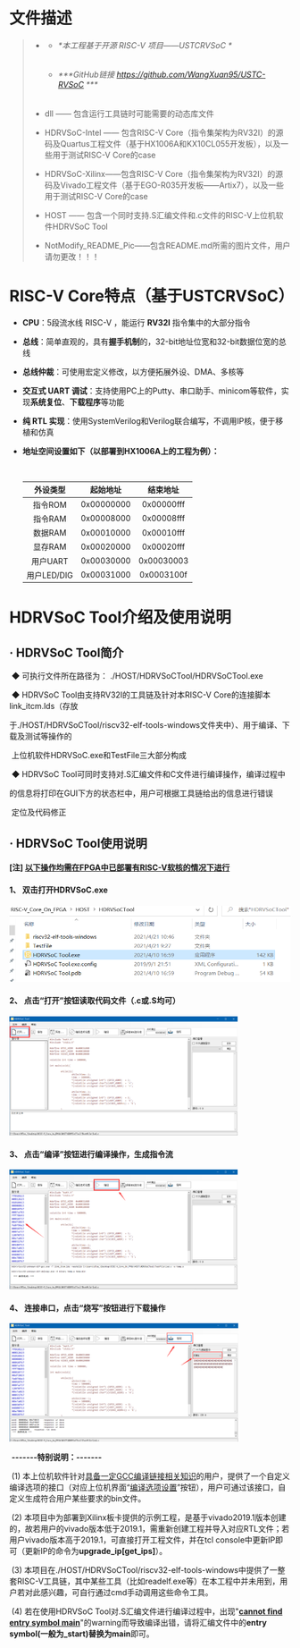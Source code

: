 

# 文件描述

> * * ###### *本工程基于开源 RISC-V 项目——USTCRVSoC *
>
>   * ###### ***GitHub链接 https://github.com/WangXuan95/USTC-RVSoC ***
>
>   
>
> * dll —— 包含运行工具链时可能需要的动态库文件
>* HDRVSoC-Intel —— 包含RISC-V Core（指令集架构为RV32I）的源码及Quartus工程文件（基于HX1006A和KX10CL055开发板），以及一些用于测试RISC-V Core的case
> * HDRVSoC-Xilinx——包含RISC-V Core（指令集架构为RV32I）的源码及Vivado工程文件（基于EGO-R035开发板——Artix7），以及一些用于测试RISC-V Core的case
>* HOST —— 包含一个同时支持.S汇编文件和.c文件的RISC-V上位机软件HDRVSoC Tool
> * NotModify_README_Pic——包含README.md所需的图片文件，用户请勿更改！！！
>
> 
>

# RISC-V Core特点（基于USTCRVSoC）

* **CPU**：5段流水线 RISC-V ，能运行 **RV32I** 指令集中的大部分指令

* **总线**：简单直观的，具有**握手机制**的，32-bit地址位宽和32-bit数据位宽的总线

* **总线仲裁**：可使用宏定义修改，以方便拓展外设、DMA、多核等

* **交互式 UART 调试**：支持使用PC上的Putty、串口助手、minicom等软件，实现**系统复位**、**下载程序**等功能

* **纯 RTL 实现**：使用SystemVerilog和Verilog联合编写，不调用IP核，便于移植和仿真

* **地址空间设置如下（以部署到HX1006A上的工程为例）：**

  ​		

  |  外设类型   |  起始地址  |  结束地址  |
  | :---------: | :--------: | :--------: |
  |   指令ROM   | 0x00000000 | 0x00000fff |
  |   指令RAM   | 0x00008000 | 0x00008fff |
  |   数据RAM   | 0x00010000 | 0x00010fff |
  |   显存RAM   | 0x00020000 | 0x00020fff |
  |  用户UART   | 0x00030000 | 0x00030003 |
  | 用户LED/DIG | 0x00031000 | 0x0003100f |

  

# HDRVSoC Tool介绍及使用说明

## 	· HDRVSoC Tool简介

​				◆ 可执行文件所在路径为：  ./HOST/HDRVSoCTool/HDRVSoCTool.exe

​		        ◆ HDRVSoC Tool由支持RV32I的工具链及针对本RISC-V Core的连接脚本link_itcm.lds（存放		

​					于./HOST/HDRVSoCTool/riscv32-elf-tools-windows文件夹中）、用于编译、下载及测试等操作的

​					上位机软件HDRVSoC.exe和TestFile三大部分构成

​				◆ HDRVSoC Tool可同时支持对.S汇编文件和C文件进行编译操作，编译过程中

​					的信息将打印在GUI下方的状态栏中，用户可根据工具链给出的信息进行错误

​					定位及代码修正



## 	· HDRVSoC Tool使用说明

#### 				[注] <u>以下操作均需在FPGA中已部署有RISC-V软核的情况下进行</u>

#### 					1、 双击打开HDRVSoC.exe

<img src=".\NotModify_README_Pic\HDRVSoC_Location.png" alt="HDRVSoC_Location" style="zoom:80%;" />



#### 					2、 点击“打开”按钮读取代码文件（.c或.S均可）

<img src=".\NotModify_README_Pic\Open.png" alt="Open" style="zoom:40%;" />



#### 					3、 点击“编译”按钮进行编译操作，生成指令流

<img src=".\NotModify_README_Pic\compile.png" alt="compile" style="zoom:40%;" />



#### 					4、 连接串口，点击“烧写”按钮进行下载操作

<img src=".\NotModify_README_Pic\download.png" alt="download" style="zoom:40%;" />



​			**-------特别说明：-------**

​						(1) 本上位机软件针对<u>具备一定GCC编译链接相关知识</u>的用户，提供了一个自定义编译选项的接口（对应上位机界面“<u>编译选项设置</u>”按钮），用户可通过该接口，自定义生成符合用户某些要求的bin文件。

​						(2) 本项目中为部署到Xilinx板卡提供的示例工程，是基于vivado2019.1版本创建的，故若用户的vivado版本低于2019.1，需重新创建工程并导入对应RTL文件；若用户vivado版本高于2019.1，可直接打开工程文件，并在tcl console中更新IP即可（更新IP的命令为**upgrade_ip[get_ips]**）。

​						(3) 本项目在./HOST/HDRVSoCTool/riscv32-elf-tools-windows中提供了一整套RISC-V工具链，其中某些工具（比如readelf.exe等）在本工程中并未用到，用户若对此感兴趣，可自行通过cmd手动调用这些命令工具。

​						(4) 若在使用HDRVSoC Tool对.S汇编文件进行编译过程中，出现"**<u>cannot find entry symbol main</u>**"的warning而导致编译出错，请将汇编文件中的**entry symbol(一般为_start)替换为main**即可。

